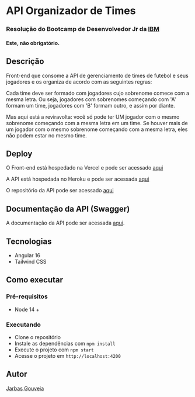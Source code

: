 # API Organizador de Times

### Resolução do Bootcamp de Desenvolvedor Jr da [IBM](https://www.ibm.com/br-pt)

#### Este, não obrigatório.

## Descrição

Front-end que consome a API de gerenciamento de times de futebol e seus jogadores e os organiza de acordo com as seguintes regras:

Cada time deve ser formado com jogadores cujo sobrenome comece com a mesma letra. Ou seja, jogadores com sobrenomes começando com 'A' formam um time, jogadores com 'B' formam outro, e assim por diante.

Mas aqui está a reviravolta: você só pode ter UM jogador com o mesmo sobrenome começando com a mesma letra em um time. Se houver mais de um jogador com o mesmo sobrenome começando com a mesma letra, eles não podem estar no mesmo time.

## Deploy

O Front-end está hospedado na Vercel e pode ser acessado [aqui](https://organizadordetimes.vercel.app/)

A API está hospedada no Heroku e pode ser acessada [aqui](https://organizadordetimes-edee049df2b8.herokuapp.com/)

O repositório da API pode ser acessado [aqui](https://github.com/jjgouveia/organizador-de-times-ibm/)

## Documentação da API (Swagger)

A documentação da API pode ser acessada [aqui](https://organizadordetimes-edee049df2b8.herokuapp.com/swagger-ui.html).

## Tecnologias

- Angular 16
- Tailwind CSS

## Como executar

### Pré-requisitos

- Node 14 +

### Executando

- Clone o repositório
- Instale as dependências com `npm install`
- Execute o projeto com `npm start`
- Acesse o projeto em `http://localhost:4200`

## Autor

[Jarbas Gouveia](https://github.com/jjgouveia)
